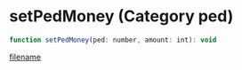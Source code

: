 # setPedMoney (Category ped)

```js
function setPedMoney(ped: number, amount: int): void
```

[filename](setPedMoney_m.md ':include')
